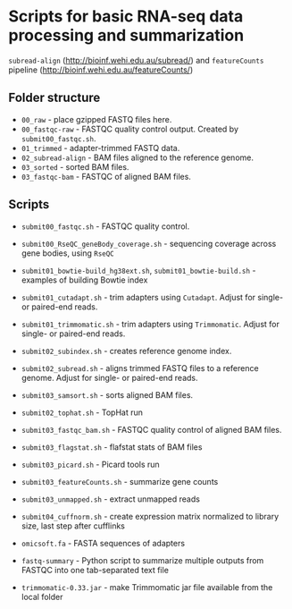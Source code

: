 # Scripts for basic RNA-seq data processing and summarization

`subread-align` (http://bioinf.wehi.edu.au/subread/) and `featureCounts` pipeline (http://bioinf.wehi.edu.au/featureCounts/)

## Folder structure

- `00_raw` - place gzipped FASTQ files here.
- `00_fastqc-raw` - FASTQC quality control output. Created by `submit00_fastqc.sh`.
- `01_trimmed` - adapter-trimmed FASTQ data.
- `02_subread-align` - BAM files aligned to the reference genome.
- `03_sorted` - sorted BAM files.
- `03_fastqc-bam` - FASTQC of aligned BAM files.

## Scripts

- `submit00_fastqc.sh` - FASTQC quality control.
- `submit00_RseQC_geneBody_coverage.sh` - sequencing coverage across gene bodies, using `RseQC`
- `submit01_bowtie-build_hg38ext.sh`, `submit01_bowtie-build.sh` - examples of building Bowtie index
- `submit01_cutadapt.sh` - trim adapters using `Cutadapt`. Adjust for single- or paired-end reads.
- `submit01_trimmomatic.sh` - trim adapters using `Trimmomatic`. Adjust for single- or paired-end reads.
- `submit02_subindex.sh` - creates reference genome index.
- `submit02_subread.sh` - aligns trimmed FASTQ files to a reference genome. Adjust for single- or paired-end reads.
- `submit03_samsort.sh` - sorts aligned BAM files.
- `submit02_tophat.sh` - TopHat run
- `submit03_fastqc_bam.sh` - FASTQC quality control of aligned BAM files.
- `submit03_flagstat.sh` - flafstat stats of BAM files
- `submit03_picard.sh` - Picard tools run
- `submit03_featureCounts.sh` - summarize gene counts
- `submit03_unmapped.sh` - extract unmapped reads
- `submit04_cuffnorm.sh` - create expression matrix normalized to library size, last step after cufflinks

- `omicsoft.fa` - FASTA sequences of adapters
- `fastq-summary` - Python script to summarize multiple outputs from FASTQC into one tab-separated text file
- `trimmomatic-0.33.jar` - make Trimmomatic jar file available from the local folder

